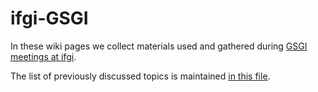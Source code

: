 # ifgi-GSGI

In these wiki pages we collect materials used and gathered during [GSGI meetings at ifgi](https://www.uni-muenster.de/Geoinformatics/en/Studies/study_programs/PhD/structure.html).

The list of previously discussed topics is maintained [in this file](http://go.wwu.de/k8eze).
